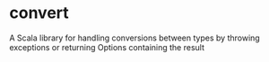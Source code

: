 # convert
A Scala library for handling conversions between types by throwing exceptions or returning Options containing the result
